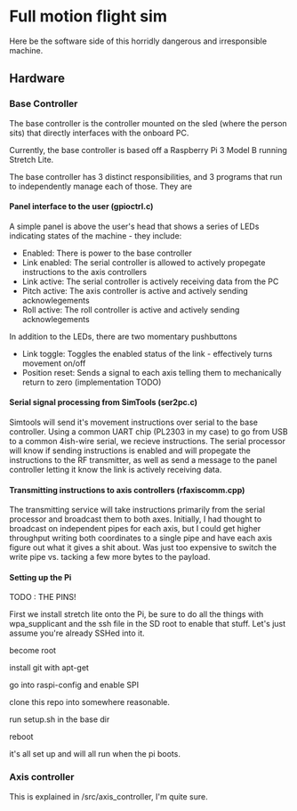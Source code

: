 # Full motion flight sim
Here be the software side of this horridly dangerous and irresponsible machine.

## Hardware
### Base Controller
The base controller is the controller mounted on the sled (where the person sits) that directly interfaces with the onboard PC. 

Currently, the base controller is based off a Raspberry Pi 3 Model B running Stretch Lite.

The base controller has 3 distinct responsibilities, and 3 programs that run to independently manage each of those. They are 
#### Panel interface to the user (gpioctrl.c)
A simple panel is above the user's head that shows a series of LEDs indicating states of the machine - they include:
- Enabled: There is power to the base controller
- Link enabled: The serial controller is allowed to actively propegate instructions to the axis controllers
- Link active: The serial controller is actively receiving data from the PC
- Pitch active: The axis controller is active and actively sending acknowlegements
- Roll active: The roll controller is active and actively sending acknowlegements

In addition to the LEDs, there are two momentary pushbuttons
- Link toggle: Toggles the enabled status of the link - effectively turns movement on/off
- Position reset: Sends a signal to each axis telling them to mechanically return to zero (implementation TODO)


#### Serial signal processing from SimTools (ser2pc.c)
Simtools will send it's movement instructions over serial to the base controller. Using a common UART chip (PL2303 in my case) to go from USB to a common 4ish-wire serial, we recieve instructions. The serial processor will know if sending instructions is enabled and will propegate the instructions to the RF transmitter, as well as send a message to the panel controller letting it know the link is actively receiving data.

#### Transmitting instructions to axis controllers (rfaxiscomm.cpp)
The transmitting service will take instructions primarily from the serial processor and broadcast them to both axes. Initially, I had thought to broadcast on independent pipes for each axis, but I could get higher throughput writing both coordinates to a single pipe and have each axis figure out what it gives a shit about. Was just too expensive to switch the write pipe vs. tacking a few more bytes to the payload.

#### Setting up the Pi

TODO : THE PINS!



First we install stretch lite onto the Pi, be sure to do all the things with wpa_supplicant and the ssh file in the SD root to enable that stuff. Let's just assume you're already SSHed into it.

become root

install git with apt-get 

go into raspi-config and enable SPI

clone this repo into somewhere reasonable. 

run setup.sh in the base dir

reboot

it's all set up and will all run when the pi boots.



### Axis controller
This is explained in /src/axis_controller, I'm quite sure.
